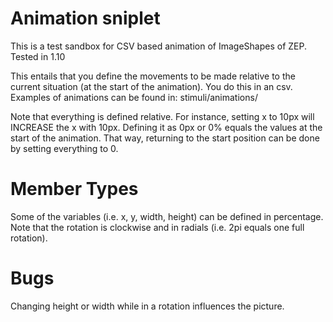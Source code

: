 # Animation sniplet

This is a test sandbox for CSV based animation of ImageShapes of ZEP. Tested in 1.10

This entails that you define the movements to be made relative to the current situation (at the start of the animation). You do this in an csv. Examples of animations can be found in:
 stimuli/animations/

Note that everything is defined relative. For instance, setting x to 10px will INCREASE the x with 10px. Defining it as 0px or 0% equals the values at the start of the animation. That way, returning to the start position can be done by setting everything to 0.

# Member Types

Some of the variables (i.e. x, y, width, height) can be defined in percentage.
Note that the rotation is clockwise and in radials (i.e. 2pi equals one full rotation).

# Bugs

Changing height or width while in a rotation influences the picture.
